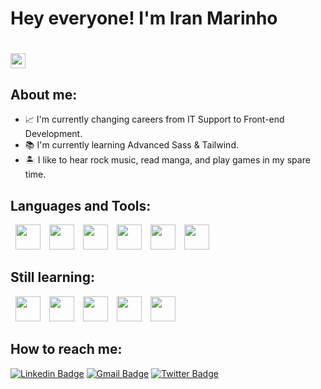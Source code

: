 <h1> Hey everyone! I'm Iran Marinho<h1/>

<p> <img src="https://komarev.com/ghpvc/?username=imarinho-dev&color=yellow" height="24" alt="Profile views" /> </p>

## About me:

- :chart_with_upwards_trend: I'm currently changing careers from IT Support to Front-end Development.
- :books: I'm currently learning Advanced Sass & Tailwind.
- :desert_island: I like to hear rock music, read manga, and play games in my spare time.

## Languages and Tools:

&nbsp;
<img src="https://cdn.jsdelivr.net/gh/devicons/devicon/icons/git/git-original.svg" width="40" height="40" />&emsp;<img src="https://cdn.jsdelivr.net/gh/devicons/devicon/icons/github/github-original.svg" with="40" height="40" />&emsp;<img src="https://cdn.jsdelivr.net/gh/devicons/devicon/icons/linux/linux-original.svg" width="40" height="40" />&emsp;<img src="https://cdn.jsdelivr.net/gh/devicons/devicon/icons/html5/html5-original.svg" width="40" height="40" />&emsp;<img src="https://cdn.jsdelivr.net/gh/devicons/devicon/icons/css3/css3-original.svg" width="40" height="40" />&emsp;<img src="https://cdn.jsdelivr.net/gh/devicons/devicon/icons/javascript/javascript-original.svg" width="40" height="40" />
&nbsp;

## Still learning:

&nbsp;
<img src="https://cdn.jsdelivr.net/gh/devicons/devicon/icons/sass/sass-original.svg" width="40" height="40" />&emsp;<img src="https://cdn.jsdelivr.net/gh/devicons/devicon/icons/tailwindcss/tailwindcss-plain.svg" width="40" height="40"/>&emsp;<img src="https://cdn.jsdelivr.net/gh/devicons/devicon/icons/vuejs/vuejs-original.svg" width="40" height="40" />&emsp;<img src="https://cdn.jsdelivr.net/gh/devicons/devicon/icons/figma/figma-original.svg" width="40" height="40" />&emsp;<img src="https://cdn.jsdelivr.net/gh/devicons/devicon/icons/webflow/webflow-original.svg" width="40" height="40" />
&nbsp;

## How to reach me:

[![Linkedin Badge](https://img.shields.io/badge/IranMarinho-blue?logo=linkedin&style=social&link=https://www.linkedin.com/in/iran-marinho/)](https://www.linkedin.com/in/iran-marinho/)
[![Gmail Badge](https://img.shields.io/badge/imarinho.dev@gmail.com-blue?logo=gmail&style=social&link=mailto:imarinho.dev@gmail.com)](mailto:imarinho.dev@gmail.com)
[![Twitter Badge](https://img.shields.io/badge/iranmarinho-blue?logo=instagram&style=social&link=https://www.instagram.com/iranmarinho/)](https://www.instagram.com/iranmarinho/)